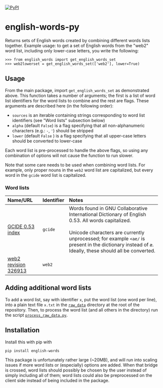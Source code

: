 [![PyPI](https://img.shields.io/pypi/v/english-words.svg)](https://pypi.org/project/english-words/)

# english-words-py

Returns sets of English words created by combining different words
lists together. Example usage: to get a set of English words from the
"web2" word list, including only lower-case letters, you write the
following:

```python3
>>> from english_words import get_english_words_set
>>> web2lowerset = get_english_words_set(['web2'], lower=True)
```

## Usage

From the main package, import `get_english_words_set` as demonstrated
above. This function takes a number of arguments; the first is a list of
word list identifiers for the word lists to combine and the rest are
flags. These arguments are described here (in the following order):

- `sources` is an iterable containing strings
corresponding to word list identifiers (see "Word lists" subsection
below)
- `alpha` (default `False`) is a flag specifying that all
  non-alphanumeric characters (e.g.: `-`, `'`) should be stripped
- `lower` (default `False` ) is a flag specifying that all upper-case
  letters should be converted to lower-case

Each word list is pre-processed to handle the above flags, so using any
combination of options will not cause the function to run slower.

Note that some care needs to be used when combining word lists. For
example, only proper nouns in the `web2` word list are capitalized, but
every word in the `gcide` word list is capitalized.

### Word lists

| Name/URL | Identifier | Notes |
| :--- | :--- | :--- |
| [GCIDE 0.53 index](https://ftp.gnu.org/gnu/gcide/) | `gcide` | Words found in GNU Collaborative International Dictionary of English 0.53. All words capitalized.<br/><br/>Unicode characters are currently unprocessed; for example `<ae/` is present in the dictionary instead of `æ`. Ideally, these should all be converted. |
| [web2 revision 326913](https://svnweb.freebsd.org/base/head/share/dict/web2?view=markup&pathrev=326913) | `web2` | |

## Adding additional word lists

To add a word list, say with identifier `x`, put the word list (one word
per line), into a plain text file `x.txt` in the [`raw_data`](raw_data)
directory at the root of the repository. Then, to process the word list
(and all others in the directory) run the script
[`process_raw_data.py`](scripts/process_raw_data.py).

## Installation

Install this with pip with

```
pip install english-words
```

This package is unfortunately rather large (~20MB), and will run into
scaling issues if more word lists or (especially) options are added.
When that bridge is crossed, word lists should possibly be chosen by the
user instead of simply including all of them; word lists could also be
preprocessed on the client side instead of being included in the
package.

